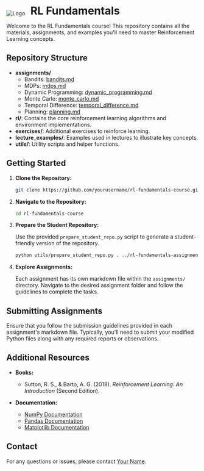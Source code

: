 <p>
    <img alt="Logo" height="50" src="./images/general/logo_dark.png" style="vertical-align:middle; margin-right: 
10px;" id="logo">
    <span style="font-size:2em; font-weight:bold;">RL Fundamentals</span>
</p>

<style>
  @media (prefers-color-scheme: light) {
    #logo {
      content: url('./images/general/logo_light.png');
    }
  }
</style>

Welcome to the RL Fundamentals course! This repository contains all the materials, assignments, and examples you'll 
need to master Reinforcement Learning concepts.

## Repository Structure

- **assignments/**
  - Bandits: [bandits.md](assignments/bandits.md)
  - MDPs: [mdps.md](assignments/mdps.md)
  - Dynamic Programming: [dynamic_programming.md](assignments/dynamic_programming.md)
  - Monte Carlo: [monte_carlo.md](assignments/monte_carlo.md)
  - Temporal Difference: [temporal_difference.md](assignments/temporal_difference.md)
  - Planning: [planning.md](assignments/planning.md)
- **rl/**: Contains the core reinforcement learning algorithms and environment implementations.
- **exercises/**: Additional exercises to reinforce learning.
- **lecture_examples/**: Examples used in lectures to illustrate key concepts.
- **utils/**: Utility scripts and helper functions.

## Getting Started

1. **Clone the Repository:**

    ```bash
    git clone https://github.com/yourusername/rl-fundamentals-course.git
    ```

2. **Navigate to the Repository:**

    ```bash
    cd rl-fundamentals-course
    ```

3. **Prepare the Student Repository:**

    Use the provided `prepare_student_repo.py` script to generate a student-friendly version of the repository.

    ```bash
    python utils/prepare_student_repo.py . ../rl-fundamentals-assignments --dirs rl exercises
    ```

4. **Explore Assignments:**

    Each assignment has its own markdown file within the `assignments/` directory. Navigate to the desired assignment folder and follow the guidelines to complete the tasks.

## Submitting Assignments

Ensure that you follow the submission guidelines provided in each assignment's markdown file. Typically, you'll need to submit your modified Python files along with any required reports or observations.

## Additional Resources

- **Books:**
  - Sutton, R. S., & Barto, A. G. (2018). *Reinforcement Learning: An Introduction* (Second Edition).

- **Documentation:**
  - [NumPy Documentation](https://numpy.org/doc/)
  - [Pandas Documentation](https://pandas.pydata.org/docs/)
  - [Matplotlib Documentation](https://matplotlib.org/stable/contents.html)

## Contact

For any questions or issues, please contact [Your Name](mailto:your.email@example.com).

